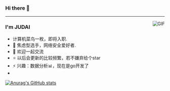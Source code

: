 ### Hi there 👋
---
<img align="right" alt="GIF" src="https://raw.githubusercontent.com/JoeyBling/JoeyBling/master/pic/pusheencode.gif" />

### I'm JUDAI

- 计算机菜鸟一枚，即将入职.
- 🌱 焦虑型选手，网络安全爱好者.
- 💬 欢迎一起交流
- ⭐ 以后会更新的比较频繁，若不嫌弃给个star
- ⚡ 兴趣：数据分析📊，现在是go开发了
- 
[![Anurag's GitHub stats](https://github-readme-stats.vercel.app/api?username=JUDAIhyper)](https://github.com/JUDAIhyper/github-readme-stats)
<!--
**JUDAIhyper/JUDAIhyper** is a ✨ _special_ ✨ repository because its `README.md` (this file) appears on your GitHub profile.

Here are some ideas to get you started:

- 🔭 I’m currently working on ...
- 🌱 I’m currently learning ...
- 👯 I’m looking to collaborate on ...
- 🤔 I’m looking for help with ...
- 💬 Ask me about ...
- 📫 How to reach me: ...
- 😄 Pronouns: ...
- ⚡ Fun fact: ...
-->

